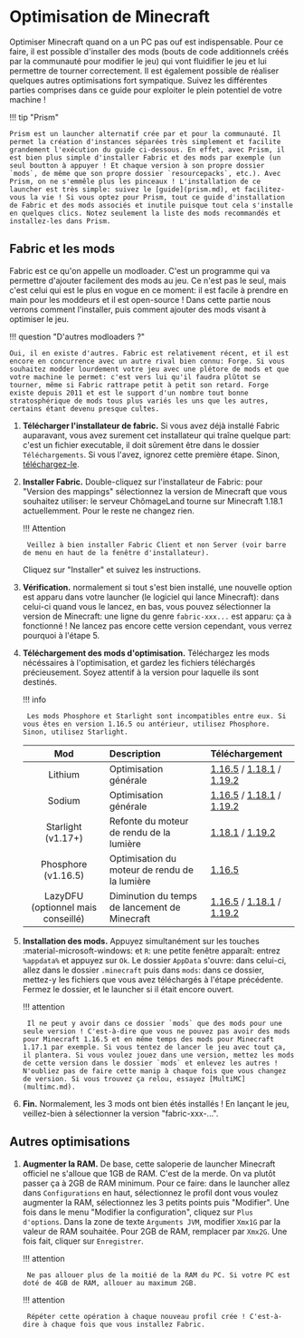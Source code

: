 # Optimisation de Minecraft

Optimiser Minecraft quand on a un PC pas ouf est indispensable. Pour ce faire, il est possible d'installer des mods (bouts de code additionnels créés par la communauté pour modifier le jeu) qui vont fluidifier le jeu et lui permettre de tourner correctement. Il est également possible de réaliser quelques autres optimisations fort sympatique. Suivez les différentes parties comprises dans ce guide pour exploiter le plein potentiel de votre machine !  

!!! tip "Prism"

    Prism est un launcher alternatif crée par et pour la communauté. Il permet la création d'instances séparées très simplement et facilite grandement l'exécution du guide ci-dessous. En effet, avec Prism, il est bien plus simple d'installer Fabric et des mods par exemple (un seul boutton à appuyer ! Et chaque version à son propre dossier `mods`, de même que son propre dossier `resourcepacks`, etc.). Avec Prism, on ne s'emmêle plus les pinceaux ! L'installation de ce launcher est très simple: suivez le [guide](prism.md), et facilitez-vous la vie ! Si vous optez pour Prism, tout ce guide d'installation de Fabric et des mods associés et inutile puisque tout cela s'installe en quelques clics. Notez seulement la liste des mods recommandés et installez-les dans Prism.  

## Fabric et les mods

Fabric est ce qu'on appelle un modloader. C'est un programme qui va permettre d'ajouter facilement des mods au jeu. Ce n'est pas le seul, mais c'est celui qui est le plus en vogue en ce moment: il est facile à prendre en main pour les moddeurs et il est open-source ! Dans cette partie nous verrons comment l'installer, puis comment ajouter des mods visant à optimiser le jeu.

!!! question "D'autres modloaders ?"

    Oui, il en existe d'autres. Fabric est relativement récent, et il est encore en concurrence avec un autre rival bien connu: Forge. Si vous souhaitez modder lourdement votre jeu avec une plétore de mods et que votre machine le permet: c'est vers lui qu'il faudra plûtot se tourner, même si Fabric rattrape petit à petit son retard. Forge existe depuis 2011 et est le support d'un nombre tout bonne stratosphérique de mods tous plus variés les uns que les autres, certains étant devenu presque cultes.

1. **Télécharger l'installateur de fabric.** Si vous avez déjà installé Fabric auparavant, vous avez surement cet installateur qui traîne quelque part: c'est un fichier executable, il doit sûrement être dans le dossier `Téléchargements`. Si vous l'avez, ignorez cette première étape. Sinon, [téléchargez-le](https://fabricmc.net/use/).
 
2. **Installer Fabric.** Double-cliquez sur l'installateur de Fabric: pour "Version des mappings" sélectionnez la version de Minecraft que vous souhaitez utiliser: le serveur ChômageLand tourne sur Minecraft 1.18.1 actuellemment. Pour le reste ne changez rien.  

    !!! Attention
        
        Veillez à bien installer Fabric Client et non Server (voir barre de menu en haut de la fenêtre d'installateur).

    Cliquez sur "Installer" et suivez les instructions.  
 
3. **Vérification.** normalement si tout s'est bien installé, une nouvelle option est apparu dans votre launcher (le logiciel qui lance Minecraft): dans celui-ci quand vous le lancez, en bas, vous pouvez sélectionner la version de Minecraft: une ligne du genre `fabric-xxx...` est apparu: ça à fonctionné ! Ne lancez pas encore cette version cependant, vous verrez pourquoi à l'étape 5.
 
4. **Téléchargement des mods d'optimisation.** Téléchargez les mods nécéssaires à l'optimisation, et gardez les fichiers téléchargés précieusement. Soyez attentif à la version pour laquelle ils sont destinés.

    !!! info

        Les mods Phosphore et Starlight sont incompatibles entre eux. Si vous êtes en version 1.16.5 ou antérieur, utilisez Phosphore. Sinon, utilisez Starlight.

    | Mod | Description | Téléchargement |
    |:---:|:------------|:---------------|
    | Lithium | Optimisation générale | [1.16.5](https://modrinth.com/mod/lithium/version/mc1.16.5-0.6.6) / [1.18.1](https://modrinth.com/mod/lithium/version/mc1.18.1-0.7.8) / [1.19.2](https://modrinth.com/mod/lithium/version/mc1.19.2-0.10.0) |
    | Sodium | Optimisation générale | [1.16.5](https://modrinth.com/mod/sodium/version/mc1.16.5-0.2.0) / [1.18.1](https://modrinth.com/mod/sodium/version/mc1.18.1-0.4.0-alpha6) / [1.19.2](https://modrinth.com/mod/sodium/version/mc1.19.2-0.4.4) |
    | Starlight (v1.17+) | Refonte du moteur de rendu de la lumière | [1.18.1](https://modrinth.com/mod/starlight/version/1.0.0%2B1.18.0-1.18.1) / [1.19.2](https://modrinth.com/mod/starlight/version/1.1.1%2B1.19) |
    | Phosphore (v1.16.5) | Optimisation du moteur de rendu de la lumière | [1.16.5](https://modrinth.com/mod/phosphor/version/mc1.16.2-0.8.0) |
    | LazyDFU (optionnel mais conseillé) | Diminution du temps de lancement de Minecraft | [1.16.5](https://modrinth.com/mod/lazydfu/version/0.1.1) / [1.18.1](https://modrinth.com/mod/lazydfu/version/0.1.2) / [1.19.2](https://modrinth.com/mod/lazydfu/version/0.1.3) |
 
5. **Installation des mods.** Appuyez simultanément sur les touches :material-microsoft-windows: et `R`: une petite fenêtre apparaît: entrez `%appdata%` et appuyez sur `Ok`. Le dossier `AppData` s'ouvre: dans celui-ci, allez dans le dossier `.minecraft` puis dans `mods`: dans ce dossier, mettez-y les fichiers que vous avez téléchargés à l'étape précédente. Fermez le dossier, et le launcher si il était encore ouvert.
   
    !!! attention

        Il ne peut y avoir dans ce dossier `mods` que des mods pour une seule version ! C'est-à-dire que vous ne pouvez pas avoir des mods pour Minecraft 1.16.5 et en même temps des mods pour Minecraft 1.17.1 par exemple. Si vous tentez de lancer le jeu avec tout ça, il plantera. Si vous voulez jouez dans une version, mettez les mods de cette version dans le dossier `mods` et enlevez les autres ! N'oubliez pas de faire cette manip à chaque fois que vous changez de version. Si vous trouvez ça relou, essayez [MultiMC](multimc.md).
 
6. **Fin.** Normalement, les 3 mods ont bien étés installés ! En lançant le jeu, veillez-bien à sélectionner la version "fabric-xxx-...".

## Autres optimisations

1. **Augmenter la RAM.** De base, cette saloperie de launcher Minecraft officiel ne s'alloue que 1GB de RAM. C'est de la merde. On va plutôt passer ça à 2GB de RAM minimum. Pour ce faire: dans le launcher allez dans `Configurations` en haut, sélectionnez le profil dont vous voulez augmenter la RAM, sélectionnez les 3 petits points puis "Modifier". Une fois dans le menu "Modifier la configuration", cliquez sur `Plus d'options`. Dans la zone de texte `Arguments JVM`, modifier `Xmx1G` par la valeur de RAM souhaitée. Pour 2GB de RAM,
remplacer par `Xmx2G`. Une fois fait, cliquer sur `Enregistrer`.

    !!! attention

        Ne pas allouer plus de la moitié de la RAM du PC. Si votre PC est doté de 4GB de RAM, allouer au maximum 2GB.
    
    !!! attention

        Répéter cette opération à chaque nouveau profil crée ! C'est-à-dire à chaque fois que vous installez Fabric.
